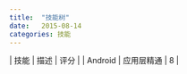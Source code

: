 ```yaml
---
title:  "技能树"
date:   2015-08-14 
categories: 技能 
---
```


| 技能 | 描述 | 评分 |
| Android | 应用层精通 | 8 | 

